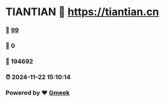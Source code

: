 # TIANTIAN :link: https://tiantian.cn 
### :page_facing_up: [99](https://tiantian.cn/tag.html) 
### :speech_balloon: 0 
### :hibiscus: 194692 
### :alarm_clock: 2024-11-22 15:10:14 
### Powered by :heart: [Gmeek](https://github.com/Meekdai/Gmeek)
